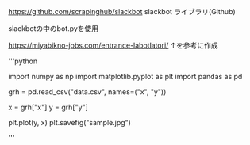 https://github.com/scrapinghub/slackbot
slackbot ライブラリ(Github)

slackbotの中のbot.pyを使用

https://miyabikno-jobs.com/entrance-labotlatori/
↑を参考に作成

'''python

import numpy as np
import matplotlib.pyplot as plt
import pandas as pd

grh = pd.read_csv("data.csv", names=("x", "y"))

x = grh["x"]
y = grh["y"]

plt.plot(y, x)
plt.savefig("sample.jpg")

'''
